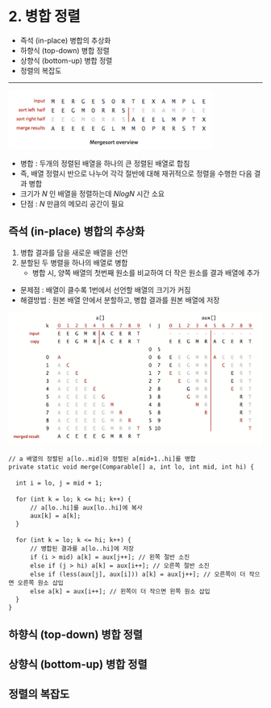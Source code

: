 # 2. 병합 정렬

- 즉석 (in-place) 병합의 추상화
- 하향식 (top-down) 병합 정렬
- 상향식 (bottom-up) 병합 정렬
- 정렬의 복잡도

---

![img_5.png](img_5.png)

- 병합 : 두개의 정렬된 배열을 하나의 큰 정렬된 배열로 합침
- 즉, 배열 정렬시 반으로 나누어 각각 절반에 대해 재귀적으로 정렬을 수행한 다음 결과 병합
- 크기가 _N_ 인 배열을 정렬하는데 _NlogN_ 시간 소요
- 단점 : _N_ 만큼의 메모리 공간이 필요

## 즉석 (in-place) 병합의 추상화

1. 병합 결과를 담을 새로운 배열을 선언
2. 분할된 두 병렬을 하나의 배열로 병합
    - 병합 시, 양쪽 배열의 첫번째 원소를 비교하여 더 작은 원소를 결과 배열에 추가

- 문제점 : 배열이 클수록 1번에서 선언할 배열의 크기가 커짐
- 해결방법 : 원본 배열 안에서 분할하고, 병합 결과를 원본 배열에 저장

![img_6.png](img_6.png)

````
// a 배열의 정렬된 a[lo..mid]와 정렬된 a[mid+1..hi]를 병합
private static void merge(Comparable[] a, int lo, int mid, int hi) {

  int i = lo, j = mid + 1;

  for (int k = lo; k <= hi; k++) {
      // a[lo..hi]를 aux[lo..hi]에 복사
      aux[k] = a[k];
  }

  for (int k = lo; k <= hi; k++) {
      // 병합된 결과를 a[lo..hi]에 저장
      if (i > mid) a[k] = aux[j++]; // 왼쪽 절반 소진
      else if (j > hi) a[k] = aux[i++]; // 오른쪽 절반 소진
      else if (less(aux[j], aux[i])) a[k] = aux[j++]; // 오른쪽이 더 작으면 오른쪽 원소 삽입
      else a[k] = aux[i++]; // 왼쪽이 더 작으면 왼쪽 원소 삽입
  }
}
````

## 하향식 (top-down) 병합 정렬

## 상향식 (bottom-up) 병합 정렬

## 정렬의 복잡도

